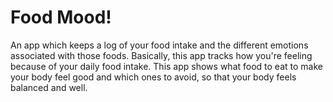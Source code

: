 # Food Mood!

An app which keeps a log of your food intake and the different emotions associated with those foods. Basically, this app tracks how you're feeling because of your daily food intake.  This app shows what food to eat to make your body feel good and which ones to avoid, so that your body feels balanced and well. 
